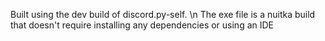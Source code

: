 Built using the dev build of discord.py-self. \n
The exe file is a nuitka build that doesn't require installing any dependencies or using an IDE
